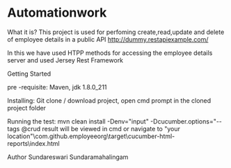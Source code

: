 # Automationwork


What it is?
This project is used for perfoming create,read,update and delete of employee details
in a public API http://dummy.restapiexample.com/

In this we have used HTPP methods for accessing the employee details server and used Jersey Rest Framework

Getting Started

pre -requisite:
Maven,
jdk 1.8.0_211

Installing:
Git clone / download project,
open cmd prompt in the cloned project folder

Running the test:
mvn clean install -Denv="input" -Dcucumber.options="--tags @crud 
result will be viewed in cmd or navigate to "your location"\com.github.employeeorg\target\cucumber-html-reports\index.html

Author
Sundareswari Sundaramahalingam
